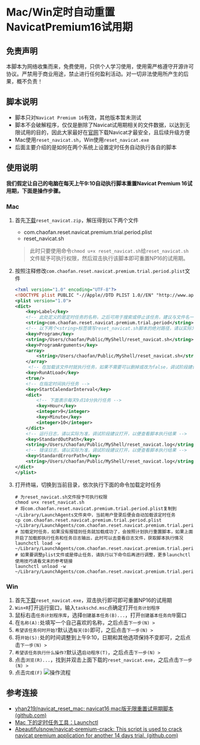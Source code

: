 # Mac/Win定时自动重置NavicatPremium16试用期

## 免责声明

本脚本为网络收集而来，免费使用，只供个人学习使用，使用需严格遵守开源许可协议。严禁用于商业用途，禁止进行任何盈利活动。对一切非法使用所产生的后果，概不负责！

## 脚本说明

- 脚本只对`Navicat Premium 16`有效，其他版本暂未测试
- 脚本不会破解程序，仅仅是删除了Navicat试用期相关的文件数据，以达到无限试用的目的，因此大家最好在[官网](http://www.navicat.com.cn/download/navicat-premium)下载Navicat才最安全，且后续升级方便
- Mac使用`reset_navicat.sh`，Win使用`reset_navicat.exe`
- 后面主要介绍的是如何在两个系统上设置定时任务自动执行各自的脚本

## 使用说明

**我们假定让自己的电脑在每天上午9:10自动执行脚本重置Navicat Premium 16试用期，下面是操作步骤。**

### Mac

1. 首先[下载](https://gitee.com/chaofan2685_admin/reset_navicat_premium_for_mac/releases)`reset_navicat.zip`，解压得到以下两个文件
   
   - com.chaofan.reset.navicat.premium.trial.period.plist
   - reset_navicat.sh
   > 此时只要使用命令`chmod u+x reset_navicat.sh`给`reset_navicat.sh`文件赋予可执行权限，然后双击执行该脚本即可重置NP16的试用期。
   
2. 按照注释修改`com.chaofan.reset.navicat.premium.trial.period.plist`文件

   ```xml
   <?xml version="1.0" encoding="UTF-8"?>
   <!DOCTYPE plist PUBLIC "-//Apple//DTD PLIST 1.0//EN" "http://www.apple.com/DTDs/PropertyList-1.0.dtd">
   <plist version="1.0">
   <dict>
       <key>Label</key>
       <!-- 此处定义的是定时任务的名称，之后可用于搜索或停止该任务，建议与文件名一致即可 -->
       <string>com.chaofan.reset.navicat.premium.trial.period</string>
       <!-- 以下两个<string>标签填写reset_navicat.sh脚本的绝对路径，请以实际为准 -->
       <key>Program</key>
       <string>/Users/chaofan/Public/MyShell/reset_navicat.sh</string>
       <key>ProgramArguments</key>
       <array>
           <string>/Users/chaofan/Public/MyShell/reset_navicat.sh</string>
       </array>
     	<!-- 在加载该文件时就执行任务，如果不需要可以删掉或改为false，调试阶段建议打开，以便查看脚本执行结果 -->
       <key>RunAtLoad</key>
       <true/>
       <!-- 在指定时间执行任务 -->
       <key>StartCalendarInterval</key>
       <dict>
           <!-- 下面表示每天9点10分执行任务 -->
           <key>Hour</key>
           <integer>9</integer>
           <key>Minute</key>
           <integer>10</integer>
       </dict>
       <!-- 运行日志，请以实际为准，调试阶段建议打开，以便查看脚本执行结果 -->
       <key>StandardOutPath</key>
       <string>/Users/chaofan/Public/MyShell/reset_navicat.log</string>
       <!-- 错误日志，请以实际为准，调试阶段建议打开，以便查看脚本执行结果 -->
       <key>StandardErrorPath</key>
       <string>/Users/chaofan/Public/MyShell/reset_navicat.log</string>
   </dict>
   </plist>
   ```
   
3. 打开终端，切换到当前目录，依次执行下面的命令加载定时任务

   ```shell
   # 为reset_navicat.sh文件授予可执行权限
   chmod u+x reset_navicat.sh
   # 将com.chaofan.reset.navicat.premium.trial.period.plist复制到~/Library/LaunchAgents文件夹中，当前用户登录后便会自动加载该定时任务
   cp com.chaofan.reset.navicat.premium.trial.period.plist ~/Library/LaunchAgents/com.chaofan.reset.navicat.premium.trial.period.plist
   # 加载定时任务，如果没有报错则任务就加载成功了，会按照计划执行重置脚本，如果上面开启了加载即执行任务和任务日志输出，此时可以去查看日志文件，获取脚本执行情况
   launchctl load -w ~/Library/LaunchAgents/com.chaofan.reset.navicat.premium.trial.period.plist
   # 如果要调整plist文件或是停止任务，请执行以下命令后再进行调整，更多launchctl使用技巧请看文末的参考链接
   launchctl unload -w ~/Library/LaunchAgents/com.chaofan.reset.navicat.premium.trial.period.plist
   ```

### Win

1. 首先[下载](https://gitee.com/chaofan2685_admin/reset_navicat_premium_for_mac/releases)`reset_navicat.exe`，双击执行即可即可重置NP16的试用期
2. `Win+R`打开运行窗口，输入`taskschd.msc`点确定打开`任务计划程序`
3. 鼠标右击`任务计划程序库`，选择`创建基本任务(B)...`，打开`创建基本任务向导`窗口
4. 在`名称(A):`处填写一个自己喜欢的名称，之后点击`下一步(N) >`
5. `希望该任务何时开始?`默认选`每天(D)`即可，之后点击`下一步(N) >`
6. 将`开始(S):`处的时间调整到上午9:10，日期和其他选项保持不变即可，之后点击`下一步(N) >`
7. `希望该任务执行什么操作?`默认选`启动程序(T)`，之后点击`下一步(N) >`
8. 点击`浏览(R)...`，找到并双击上面下载的`reset_navicat.exe`，之后点击`下一步(N) >`
9. 点击`完成(F)`
![操作流程](Win/iShot2022-04-18_11.07.08.gif)

## 参考连接

- [yhan219/navicat_reset_mac: navicat16 mac版无限重置试用期脚本 (github.com)](https://github.com/yhan219/navicat_reset_mac)
- [Mac 下的定时任务工具：Launchctl](http://wu.run/2019/03/27/mac-launchctl-guidance/)
- [Abeautifulsnow/navicat-premium-crack: This script is used to crack navicat premium application for another 14 days trial. (github.com)](https://github.com/Abeautifulsnow/navicat-premium-crack/)